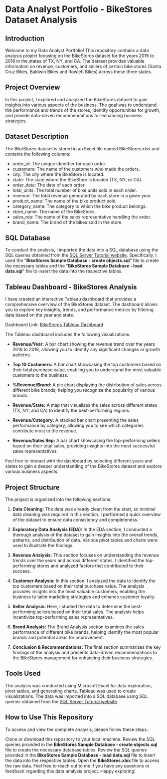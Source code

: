 # Data Analyst Portfolio - BikeStores Dataset Analysis

## Introduction
Welcome to my Data Analyst Portfolio! This repository contains a data analysis project focusing on the BikeStores dataset for the years 2016 to 2018 in the states of TX, NY, and CA. The dataset provides valuable information on revenue, customers, and sellers of certain bike stores (Santa Cruz Bikes, Baldwin Bikes and Rowlett Bikes) across these three states.

## Project Overview
In this project, I explored and analyzed the BikeStores dataset to gain insights into various aspects of the business. The goal was to understand the performance and trends of the stores, identify opportunities for growth, and provide data-driven recommendations for enhancing business strategies.

## Dataset Description
The BikeStores dataset is stored in an Excel file named BikeStores.xlsx and contains the following columns:

- order_id: The unique identifier for each order.
- customers: The name of the customers who made the orders.
- city: The city where the BikeStore is located.
- state: The state where the BikeStore is located (TX, NY, or CA).
- order_date: The date of each order.
- total_units: The total number of bike units sold in each order.
- revenue: The total revenue generated by each store in a given year.
- product_name: The name of the bike product sold.
- category_name: The category to which the bike product belongs.
- store_name: The name of the BikeStore.
- sales_rep: The name of the sales representative handling the order.
- brand_name: The brand of the bikes sold in the store.
## SQL Database
To conduct the analysis, I imported the data into a SQL database using the SQL queries obtained from the [SQL Server Tutorial website](https://www.sqlservertutorial.net/load-sample-database/). Specifically, I used the "**BikeStores Sample Database - create objects.sql**" file to create the necessary tables and the "**BikeStores Sample Database - load data.sql**" file to insert the data into the respective tables.

## Tableau Dashboard - BikeStores Analysis
I have created an interactive Tableau dashboard that provides a comprehensive overview of the BikeStores dataset. The dashboard allows you to explore key insights, trends, and performance metrics by filtering data based on the year and state.

Dashboard Link: [BikeStores Tableau Dashboard](https://public.tableau.com/app/profile/alejandro.hansen/viz/BikeStoresDashboard_16902270155510/Dashboard1)

The Tableau dashboard includes the following visualizations:

- **Revenue/Year:** A bar chart showing the revenue trend over the years 2016 to 2018, allowing you to identify any significant changes or growth patterns.

- **Top 10 Customers:** A bar chart showcasing the top customers based on their total purchase value, enabling you to understand the most valuable customers to the business.

- **%Revenue/Brand:** A pie chart displaying the distribution of sales across different bike brands, helping you recognize the popularity of various brands.

- **Revenue/State:** A map that visualizes the sales across different states (TX, NY, and CA) to identify the best-performing regions.

- **Revenue/Category:** A stacked bar chart presenting the sales performance by category, allowing you to see which categories contribute most to the revenue.

- **Revenue/Sales Rep:** A bar chart showcasing the top-performing sellers based on their total sales, providing insights into the most successful sales representatives.

Feel free to interact with the dashboard by selecting different years and states to gain a deeper understanding of the BikeStores dataset and explore various business aspects.


## Project Structure
The project is organized into the following sections:

1. **Data Cleaning:** The data was already clean from the start, so minimal data cleaning was required in this section. I performed a quick overview of the dataset to ensure data consistency and completeness.

1. **Exploratory Data Analysis (EDA):** In the EDA section, I conducted a thorough analysis of the dataset to gain insights into the overall trends, patterns, and distribution of data. Various pivot tables and charts were used to illustrate the findings.

1. **Revenue Analysis:** This section focuses on understanding the revenue trends over the years and across different states. I identified the top-performing stores and analyzed factors that contributed to their success.

1. **Customer Analysis:** In this section, I analyzed the data to identify the top customers based on their total purchase value. The analysis provides insights into the most valuable customers, enabling the business to tailor marketing strategies and enhance customer loyalty.

1. **Seller Analysis:** Here, I studied the data to determine the best-performing sellers based on their total sales. The analysis helps incentivize top-performing sales representatives.

1. **Brand Analysis:** The Brand Analysis section examines the sales performance of different bike brands, helping identify the most popular brands and potential areas for improvement.

1. **Conclusion & Recommendations:** The final section summarizes the key findings of the analysis and presents data-driven recommendations to the BikeStores management for enhancing their business strategies.

## Tools Used
The analysis was conducted using Microsoft Excel for data exploration, pivot tables, and generating charts. Tableau was used to create visualizations. The data was imported into a SQL database using SQL queries obtained from the [SQL Server Tutorial website](https://www.sqlservertutorial.net/load-sample-database/).

## How to Use This Repository
To access and view the complete analysis, please follow these steps:

Clone or download this repository to your local machine.
Review the SQL queries provided in the **BikeStores Sample Database - create objects.sql** file to create the necessary database tables.
Review the SQL queries provided in the **BikeStores Sample Database - load data.sql** file to insert the data into the respective tables.
Open the **BikeStores.xlsx** file to access the raw data.
Feel free to reach out to me if you have any questions or feedback regarding this data analysis project. Happy exploring!
